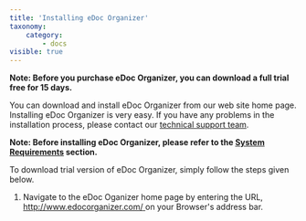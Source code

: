 ```yaml
---
title: 'Installing eDoc Organizer'
taxonomy:
    category:
        - docs
visible: true
---
```


**Note: Before you purchase eDoc Organizer, you can download a full trial free for 15 days.**
 
You can download and install eDoc Organizer from our web site home page. Installing eDoc Organizer is very easy. If you have any problems in the installation process, please contact our [technical support team](mailto:support@edocllc.com).
 
**Note: Before installing eDoc Organizer, please refer to the [System Requirements](http://edocorganizer-help.azurewebsites.net/overview/system-requirements) section.**
 
To download trial version of eDoc Organizer, simply follow the steps given below.
 
1. Navigate to the eDoc Oganizer home page by entering the URL, [http://www.edocorganizer.com/ ](http://www.edocorganizer.com/)on your Browser's address bar.
